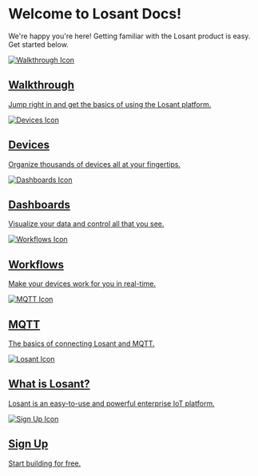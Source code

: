 # Welcome to Losant Docs!

We're happy you're here! Getting familiar with the Losant product is easy. Get started below.

<div class="docs-sections">
  <div class="walk-through primary">
    <a href="/getting-started/walkthrough/">
      <div class="content">
        <img src="/images/walkthrough-icon.svg" class="icon" alt="Walkthrough Icon" />
        <h2>Walkthrough</h2>
        <p>Jump right in and get the basics of using the Losant platform.</p>
      </div>
    </a>
  </div>
  <div class="devices secondary">
    <a href="/devices/overview/">
      <div class="content">
        <img src="/images/devices-icon.svg" class="icon" alt="Devices Icon" />
        <h2>Devices</h2>
        <p>Organize thousands of devices all at your fingertips.</p>
      </div>
    </a>
  </div>
  <div class="dashboards secondary">
    <a href="/dashboards/overview/">
      <div class="content">
        <img src="/images/dashboards-icon.svg" class="icon" alt="Dashboards Icon" />
        <h2>Dashboards</h2>
        <p>Visualize your data and control all that you see.</p>
      </div>
    </a>
  </div>
  <div class="workflows secondary">
    <a href="/workflows/overview/">
      <div class="content">
        <img src="/images/workflows-icon.svg" class="icon" alt="Workflows Icon" />
        <h2>Workflows</h2>
        <p>Make your devices work for you in real-time.</p>
      </div>
    </a>
  </div>
  <div class="mqtt secondary">
    <a href="/mqtt/overview/">
      <div class="content">
        <img src="/images/mqtt-icon.svg" class="icon" alt="MQTT Icon" />
        <h2>MQTT</h2>
        <p>The basics of connecting Losant and MQTT.</p>
      </div>
    </a>
  </div>
  <div class="what-is-losant secondary">
    <a href="/getting-started/what-is-losant/">
      <div class="content">
        <img src="/images/losant-icon.svg" class="icon" alt="Losant Icon" />
        <h2>What is Losant?</h2>
        <p>Losant is an easy-to-use and powerful enterprise IoT platform.</p>
      </div>
    </a>
  </div>
  <div class="what-is-losant secondary">
    <a href="https://accounts.losant.com/create-account?utm_campaign=Docs&utm_source=Docs" target="_blank">
      <div class="content">
        <img src="/images/sign-up-icon.svg" class="icon" alt="Sign Up Icon" />
        <h2 class="button">Sign Up</h2>
        <p>Start building for free.</p>
      </div>
    </a>
  </div>
</div>

